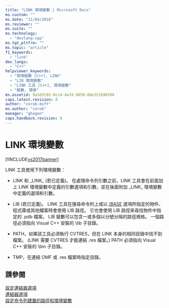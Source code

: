```yaml
---
title: "LINK 環境變數 | Microsoft Docs"
ms.custom: ""
ms.date: "11/04/2016"
ms.reviewer: ""
ms.suite: ""
ms.technology: 
  - "devlang-cpp"
ms.tgt_pltfrm: ""
ms.topic: "article"
f1_keywords: 
  - "link"
dev_langs: 
  - "C++"
helpviewer_keywords: 
  - "環境變數 [C++], LINK"
  - "LIB 環境變數"
  - "LINK 工具 [C++], 環境變數"
  - "變數, 環境"
ms.assetid: 9a3d3291-0cc4-4a7d-9d50-80e351b90708
caps.latest.revision: 8
author: "corob-msft"
ms.author: "corob"
manager: "ghogen"
caps.handback.revision: 8
---
```

# LINK 環境變數
[!INCLUDE[vs2017banner](../../assembler/inline/includes/vs2017banner.md)]

LINK 工具使用下列環境變數：  
  
-   LINK 和 \_LINK\_ \(若已定義\)。  在處理命令列引數之前，LINK 工具會在前面加上 LINK 環境變數中定義的引數選項和引數，並在後面附加 \_LINK\_ 環境變數中定義的選項和引數。  
  
-   LIB \(若已定義\)。  LINK 工具在搜尋命令列上或以 [\/BASE](../../build/reference/base-base-address.md) 選項所指定的物件、程式庫或其他檔案時會使用 LIB 路徑。  它也會使用 LIB 路徑來尋找物件中指定的 .pdb 檔案。  LIB 變數可以包含一或多個以分號分隔的路徑規格。  一個路徑必須指向 Visual C\+\+ 安裝的 \\lib 子目錄。  
  
-   PATH，如果該工具必須執行 CVTRES，但在 LINK 本身的相同目錄中找不到檔案。  \(LINK 需要 CVTRES 才能連結 .res 檔案。\) PATH 必須指向 Visual C\+\+ 安裝的 \\bin 子目錄。  
  
-   TMP，在連結 OMF 或 .res 檔案時指定目錄。  
  
## 請參閱  
 [設定連結器選項](../../build/reference/setting-linker-options.md)   
 [連結器選項](../../build/reference/linker-options.md)   
 [設定命令列建置的路徑和環境變數](../../build/setting-the-path-and-environment-variables-for-command-line-builds.md)